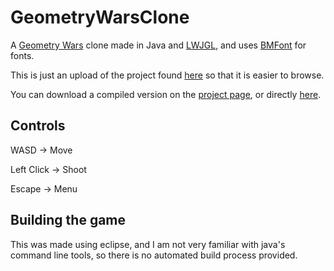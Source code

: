GeometryWarsClone
=================

A [Geometry Wars](http://en.wikipedia.org/wiki/Geometry_Wars) clone made in Java and [LWJGL](http://www.lwjgl.org/), and uses [BMFont](http://www.angelcode.com/products/bmfont/) for fonts.

This is just an upload of the project found [here](http://tniechciol.ca/Projects/GeoWarsClone/) so that it is easier to browse.

You can download a compiled version on the [project page](http://tniechciol.ca/Projects/GeoWarsClone/), or directly [here](http://tniechciol.ca/files/Geometry_Wars_Clone.zip).

Controls
--------

WASD -> Move

Left Click -> Shoot

Escape -> Menu

Building the game
-----------------
This was made using eclipse, and I am not very familiar with java's command line tools, so there is no automated build process provided.
